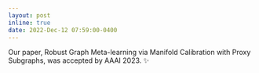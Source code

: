 ```yaml
---
layout: post
inline: true
date: 2022-Dec-12 07:59:00-0400
---
```


Our paper, Robust Graph Meta-learning via Manifold Calibration with Proxy Subgraphs, was accepted by AAAI 2023.
:sparkles: 
